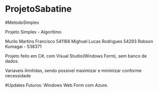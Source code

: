 # ProjetoSabatine

#MetodoSimplex

Projeto Simplex - Algoritimo

Murilo Martins Francisco 541168
Mighuel Lucas Rodrigues 54293
Robson Kumagai - 538371

Projeto feito em C#, com Visual Studio(Windows Form), sem banco de dados.

Variaveis ilimitidas, sendo possivel maximizar e minimizar conforme necessidade

#Updates Futuros:
Windows Web Form com Azure.
